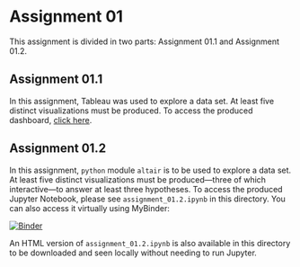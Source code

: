 # Assignment 01

This assignment is divided in two parts: Assignment 01.1 and Assignment 01.2.

## Assignment 01.1

In this assignment, Tableau was used to explore a data set. At least five distinct visualizations must be produced. To access the produced dashboard, [click here](https://public.tableau.com/views/OnthefrequencyandfatalityofaircraftincidentsinBraziloverthelast10years/OnthefrequencyandfatalityofaircraftincidentsinBraziloverthelast10years).

## Assignment 01.2

In this assignment, `python` module `altair` is to be used to explore a data set. At least five distinct visualizations must be produced—three of which interactive—to answer at least three hypotheses. To access the produced Jupyter Notebook, please see `assignment_01.2.ipynb` in this directory. You can also access it virtually using MyBinder:

[![Binder](https://mybinder.org/badge_logo.svg)](https://mybinder.org/v2/gh/imatheussm/introduction-to-visualization/main?filepath=assignment_01%2Fassignment_01.2.ipynb)

An HTML version of `assignment_01.2.ipynb` is also available in this directory to be downloaded and seen locally without needing to run Jupyter.
